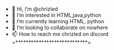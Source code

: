- 👋 Hi, I’m @chrizled
- 👀 I’m interested in HTML,java,python
- 🌱 I’m currently learning HTML, python
- 💞️ I’m looking to collaborate on nowhere
- 📫 How to reach me chrizled on discord
=$*$*$*$*$*$*$*$*$*$*$*$*$*$*$*$*$*$*$*$*$*$*$*$*$*$*$*$*$*$*$*$*$*$*$*$*$*$*$*$*$*$*$*$*$*$*$*$*$*$*$*$*$*$*=

<!---
chrizled/chrizled is a ✨ special ✨ repository because its `README.md` (this file) appears on your GitHub profile.
You can click the Preview link to take a look at your changes.
--->
